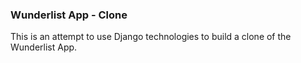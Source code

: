 ### Wunderlist App - Clone

This is an attempt to use Django technologies to build a clone of the Wunderlist App.